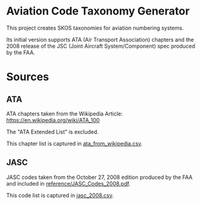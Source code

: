 # Aviation Code Taxonomy Generator
This project creates SKOS taxonomies for aviation numbering systems.

Its initial version supports ATA (Air Transport Association) chapters and the 2008 release of the JSC (Joint Aircraft System/Component) spec produced by the FAA.

# Sources

## ATA
ATA chapters taken from the Wikipedia Article: https://en.wikipedia.org/wiki/ATA_100

The "ATA Extended List" is excluded.

This chapter list is captured in [ata_from_wikipedia.csv](ata_from_wikipedia.csv).

## JASC
JASC codes taken from the October 27, 2008 edition produced by the FAA and included in [reference/JASC_Codes_2008.pdf](reference/JASC_Codes_2008.pdf).

This code list is captured in [jasc_2008.csv](jasc_2008.csv).
